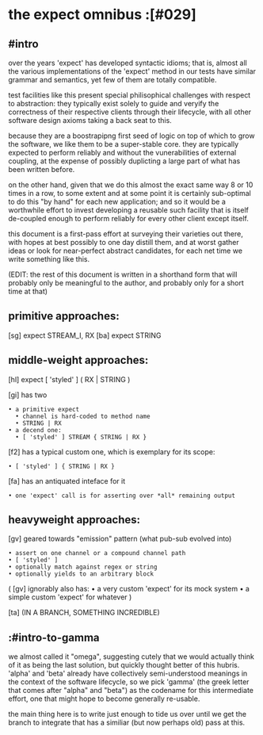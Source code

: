 # the expect omnibus :[#029]

## #intro

over the years 'expect' has developed syntactic idioms; that is, almost all
the various implementations of the 'expect' method in our tests have similar
grammar and semantics, yet few of them are totally compatible.

test facilities like this present special philisophical challenges with
respect to abstraction: they typically exist solely to guide and veryify the
correctness of their respective clients through their lifecycle, with all
other software design axioms taking a back seat to this.

because they are a boostrapipng first seed of logic on top of which to grow
the software, we like them to be a super-stable core. they are typically
expected to perform reliably and without the vunerabilities of external
coupling, at the expense of possibly duplicting a large part of what has
been written before.

on the other hand, given that we do this almost the exact same way 8 or 10
times in a row, to some extent and at some point it is certainly sub-optimal
to do this "by hand" for each new application; and so it would be a worthwhile
effort to invest developing a reusable such facility that is itself de-coupled
enough to perform reliably for every other client except itself.

this document is a first-pass effort at surveying their varieties out there,
with hopes at best possibly to one day distill them, and at worst gather
ideas or look for near-perfect abstract candidates, for each net time we
write something like this.


(EDIT: the rest of this document is written in a shorthand form that will
probably only be meaningful to the author, and probably only for a short time
at that)


## primitive approaches:

  [sg] expect STREAM_I, RX
  [ba] expect STRING



## middle-weight approaches:

  [hl] expect [ 'styled' ] ( RX | STRING )

  [gi] has two

    • a primitive expect
      • channel is hard-coded to method name
      • STRING | RX
    • a decend one:
      • [ 'styled' ] STREAM { STRING | RX }


  [f2] has a typical custom one, which is exemplary for its scope:

    • [ 'styled' ] { STRING | RX }


  [fa] has an antiquated inteface for it

    • one 'expect' call is for asserting over *all* remaining output


## heavyweight approaches:


  [gv]  geared towards "emission" pattern (what pub-sub evolved into)

    • assert on one channel or a compound channel path
    • [ 'styled' ]
    • optionally match against regex or string
    • optionally yields to an arbitrary block

   ( [gv] ignorably also has:
       • a very custom 'expect' for its mock system
       • a simple custom 'expect' for whatever )

  [ta] (IN A BRANCH, SOMETHING INCREDIBLE)



## :#intro-to-gamma

we almost called it "omega", suggesting cutely that we would actually think
of it as being the last solution, but quickly thought better of this hubris.
'alpha' and 'beta' already have collectively semi-understood meanings in the
context of the software lifecycle, so we pick 'gamma' (the greek letter that
comes after "alpha" and "beta") as the codename for this intermediate effort,
one that might hope to become generally re-usable.

the main thing here is to write just enough to tide us over until we get
the branch to integrate that has a similiar (but now perhaps old) pass
at this.
